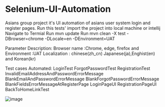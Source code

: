 # Selenium-UI-Automation
Asians group project
it's UI automation of asians user system login and register pages.
Run this tests'
import the project into local machine or intellij
Navigate to Termial
Run mvn update
Run mvn clean -X test -DBrowser=chrome -DLocale=en -DEnvironment=UAT

Parameter Description:
Browser name :Chrome, edge, firefox and 
Environment :UAT
Localization : chinese(zh_cn) Japanese(ja),Enghist(en) and Korean(kr)

Test cases Automated:
LoginTest
ForgotPasswordTest
RegistrationTest
InvalidEmailAddressAndPasswordErrorMessage
BlankEmailAndPasswordErrorMessage
BlankForgotPasswordErrorMessage
BlankFieldsErrorMessageAtRegisterPage
LoginPageUI
RegistrationPageUI
BackToHomeLinkTest

![image](https://user-images.githubusercontent.com/85384797/219946998-a5f57363-a26b-426f-9e3a-1fcaa8f82597.png)

